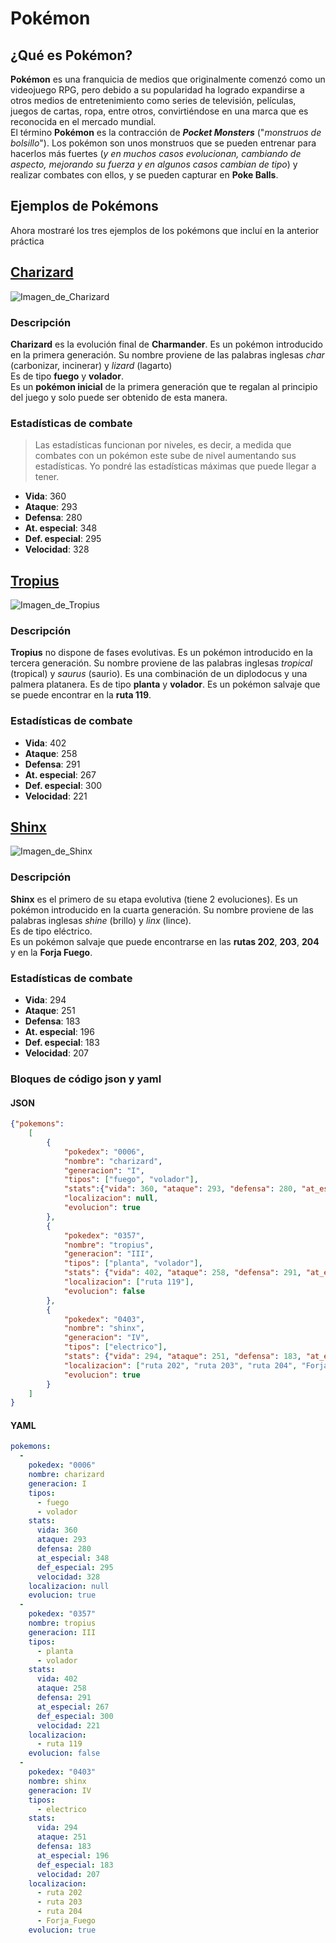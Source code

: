 # Pokémon
## ¿Qué es Pokémon?
**Pokémon** es una franquicia de medios que originalmente comenzó como un videojuego RPG, pero debido a su popularidad ha logrado expandirse a otros medios de entretenimiento como series de televisión, películas, juegos de cartas, ropa, entre otros, convirtiéndose en una marca que es reconocida en el mercado mundial.  
El término **Pokémon** es la contracción de ***Pocket Monsters*** ("*monstruos de bolsillo*"). Los pokémon son unos monstruos que se pueden entrenar para hacerlos más fuertes (*y en muchos casos evolucionan, cambiando de aspecto, mejorando su fuerza y en algunos casos cambian de tipo*) y realizar combates con ellos, y se pueden capturar en **Poke Balls**.

## Ejemplos de Pokémons
Ahora mostraré los tres ejemplos de los pokémons que incluí en la anterior práctica

## [Charizard](https://www.wikidex.net/wiki/Charizard) 
![Imagen_de_Charizard](https://images.wikidexcdn.net/mwuploads/wikidex/thumb/9/95/latest/20160817212623/Charizard.png/260px-Charizard.png)

### Descripción
**Charizard** es la evolución final de **Charmander**. Es un pokémon introducido en la primera generación. Su nombre proviene de las palabras inglesas *char* (carbonizar, incinerar) y *lizard* (lagarto)  
Es de tipo **fuego** y **volador**.  
Es un **pokémon inicial** de la primera generación que te regalan al principio del juego y solo puede ser obtenido de esta manera.

### Estadísticas de combate 

>Las estadísticas funcionan por niveles, es decir, a medida que combates con un pokémon este sube de nivel aumentando sus estadísticas. Yo pondré las estadísticas máximas que puede llegar a tener.

* **Vida**: 360
* **Ataque**: 293
* **Defensa**: 280
* **At. especial**: 348
* **Def. especial**: 295
* **Velocidad**: 328

## [Tropius](https://www.wikidex.net/wiki/Tropius)
![Imagen_de_Tropius](https://images.wikidexcdn.net/mwuploads/wikidex/thumb/c/cd/latest/20210202083827/Tropius.png/260px-Tropius.png)
### Descripción
**Tropius** no dispone de fases evolutivas. Es un pokémon introducido en la tercera generación. Su nombre proviene de las palabras inglesas *tropical* (tropical) y *saurus* (saurio). Es una combinación de un diplodocus y una palmera platanera.
Es de tipo **planta** y **volador**.
Es un pokémon salvaje que se puede encontrar en la **ruta 119**. 

### Estadísticas de combate
* **Vida**: 402
* **Ataque**: 258
* **Defensa**: 291
* **At. especial**: 267
* **Def. especial**: 300
* **Velocidad**: 221

## [Shinx](https://www.wikidex.net/wiki/Shinx)
![Imagen_de_Shinx](https://images.wikidexcdn.net/mwuploads/wikidex/thumb/a/a5/latest/20200720111519/Shinx.png/260px-Shinx.png)
### Descripción 
**Shinx** es el primero de su etapa evolutiva (tiene 2 evoluciones). Es un pokémon introducido en la cuarta generación. Su nombre proviene de las palabras inglesas *shine* (brillo) y *linx* (lince).  
Es de tipo eléctrico.  
Es un pokémon salvaje que puede encontrarse en las **rutas 202**, **203**, **204** y en la **Forja Fuego**.

### Estadísticas de combate
* **Vida**: 294
* **Ataque**: 251
* **Defensa**: 183
* **At. especial**: 196
* **Def. especial**: 183
* **Velocidad**: 207

### Bloques de código json y yaml
#### JSON
```json
{"pokemons":
    [
        {
            "pokedex": "0006",
            "nombre": "charizard",
            "generacion": "I",
            "tipos": ["fuego", "volador"],
            "stats":{"vida": 360, "ataque": 293, "defensa": 280, "at_especial": 348, "def_especial": 295, "velocidad": 328},
            "localizacion": null,
            "evolucion": true
        },
        {
            "pokedex": "0357",
            "nombre": "tropius",
            "generacion": "III",
            "tipos": ["planta", "volador"],
            "stats": {"vida": 402, "ataque": 258, "defensa": 291, "at_especial": 267, "def_especial":300, "velocidad": 221},
            "localizacion": ["ruta 119"],
            "evolucion": false
        },
        {
            "pokedex": "0403",
            "nombre": "shinx",
            "generacion": "IV",
            "tipos": ["electrico"],
            "stats": {"vida": 294, "ataque": 251, "defensa": 183, "at_especial": 196, "def_especial": 183, "velocidad": 207},
            "localizacion": ["ruta 202", "ruta 203", "ruta 204", "Forja_Fuego"],
            "evolucion": true
        }
    ]
}

```
#### YAML
```yaml
pokemons:
  -
    pokedex: "0006"
    nombre: charizard
    generacion: I
    tipos:
      - fuego 
      - volador
    stats:
      vida: 360 
      ataque: 293
      defensa: 280
      at_especial: 348
      def_especial: 295
      velocidad: 328
    localizacion: null
    evolucion: true
  -
    pokedex: "0357"
    nombre: tropius
    generacion: III
    tipos:
      - planta
      - volador
    stats: 
      vida: 402 
      ataque: 258 
      defensa: 291 
      at_especial: 267 
      def_especial: 300 
      velocidad: 221
    localizacion: 
      - ruta 119
    evolucion: false
  -
    pokedex: "0403"
    nombre: shinx
    generacion: IV
    tipos: 
      - electrico
    stats: 
      vida: 294  
      ataque: 251 
      defensa: 183
      at_especial: 196  
      def_especial: 183
      velocidad: 207
    localizacion: 
      - ruta 202
      - ruta 203
      - ruta 204
      - Forja_Fuego
    evolucion: true

```
